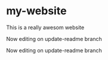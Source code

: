 # my-website

This is a really awesom website


Now editing on update-readme branch

Now editing on update-readme branch
